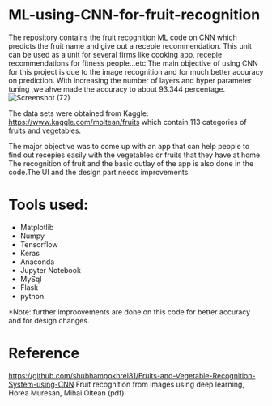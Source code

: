 # ML-using-CNN-for-fruit-recognition

The repository contains the fruit recognition ML code on CNN which predicts the fruit name and give out a recepie recommendation. This unit can be used as a unit for several firms like cooking app, recepie recommendations for fitness people...etc.The main objective of using CNN for this project is due to the image recognition and for much better accuracy on prediction. With increasing the number of layers and hyper parameter tuning ,we ahve made the accuracy to about 93.344 percentage.
![Screenshot (72)](https://user-images.githubusercontent.com/40417588/92129969-7812cf80-ee04-11ea-9e5d-5f3b9ed20c28.png)

The data sets were obtained from Kaggle: https://www.kaggle.com/moltean/fruits which contain 113 categories of fruits and vegetables.

The major objective was to come up with an app that can help people to find out recepies easily with the vegetables or fruits that they have at home. The recognition of fruit and the basic outlay of the app is also done in the code.The UI and the design part needs improvements.

# Tools used:

* Matplotlib
* Numpy
* Tensorflow
* Keras
* Anaconda
* Jupyter Notebook
* MySql
* Flask
* python

*Note: further improovements are done on this code for better accuracy and for design changes.

# Reference
https://github.com/shubhampokhrel81/Fruits-and-Vegetable-Recognition-System-using-CNN
Fruit recognition from images using deep learning, Horea Muresan, Mihai Oltean (pdf)


